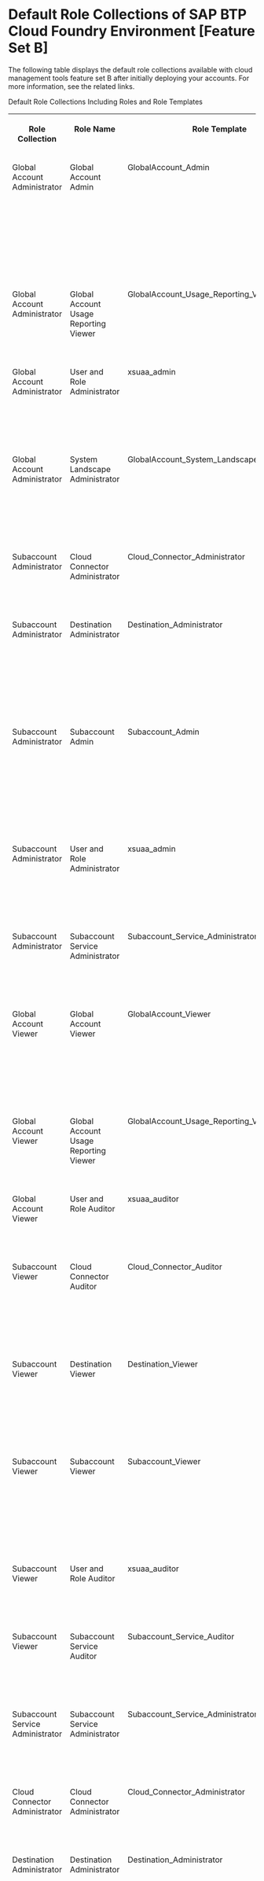 <!-- loioa6a00728e8c54efea8f7e60f6270b1d1 -->

# Default Role Collections of SAP BTP Cloud Foundry Environment \[Feature Set B\]

The following table displays the default role collections available with cloud management tools feature set B after initially deploying your accounts. For more information, see the related links.



<a name="loioa6a00728e8c54efea8f7e60f6270b1d1__table_fkw_vwg_5kb"/>Default Role Collections Including Roles and Role Templates


<table>
<tr>
<th valign="top">

Role Collection



</th>
<th valign="top">

Role Name



</th>
<th valign="top">

Role Template



</th>
<th valign="top">

App ID



</th>
<th valign="top">

Role Description



</th>
</tr>
<tr>
<td valign="top">

Global Account Administrator



</td>
<td valign="top">

Global Account Admin



</td>
<td valign="top">

GlobalAccount\_Admin



</td>
<td valign="top">

cis-central!*<suffix\>*



</td>
<td valign="top">

Includes read-write authorizations for updating the global account, setting entitlements, and creating, updating, and deleting subaccounts.



</td>
</tr>
<tr>
<td valign="top">

Global Account Administrator



</td>
<td valign="top">

 Global Account Usage Reporting Viewer 



</td>
<td valign="top">

 GlobalAccount\_Usage\_Reporting\_Viewer 



</td>
<td valign="top">

 uas!*<suffix\>*  



</td>
<td valign="top">

 Includes read-only authorizations for viewing global account usage information. 



</td>
</tr>
<tr>
<td valign="top">

Global Account Administrator



</td>
<td valign="top">

 User and Role Administrator 



</td>
<td valign="top">

 xsuaa\_admin 



</td>
<td valign="top">

 xsuaa!*<suffix\>* 



</td>
<td valign="top">

 Includes read-write authorizations for trusted identity providers, role collections, roles and users. 



</td>
</tr>
<tr>
<td valign="top">

Global Account Administrator



</td>
<td valign="top">

 System Landscape Administrator 



</td>
<td valign="top">

 GlobalAccount\_System\_Landscape\_Administrator 



</td>
<td valign="top">

 cmp!*<suffix\>*  



</td>
<td valign="top">

 Includes read-write authorizations for registering SAP systems and assigning SAP systems to formations. 



</td>
</tr>
<tr>
<td valign="top">

Subaccount Administrator



</td>
<td valign="top">

 Cloud Connector Administrator 



</td>
<td valign="top">

 Cloud\_Connector\_Administrator 



</td>
<td valign="top">

 connectivity!*<suffix\>* 



</td>
<td valign="top">

 Operate the data transmission tunnels used by the Cloud connector. 



</td>
</tr>
<tr>
<td valign="top">

Subaccount Administrator



</td>
<td valign="top">

 Destination Administrator 



</td>
<td valign="top">

 Destination\_Administrator 



</td>
<td valign="top">

 destination-xsappname!*<suffix\>* 



</td>
<td valign="top">

 Manage destination configurations, certificates and subaccount trust via the Destination editor in the SAP BTP cockpit. 



</td>
</tr>
<tr>
<td valign="top">

Subaccount Administrator



</td>
<td valign="top">

 Subaccount Admin 



</td>
<td valign="top">

 Subaccount\_Admin 



</td>
<td valign="top">

 cis-local!*<suffix\>* 



</td>
<td valign="top">

 Includes read-write authorizations for viewing subaccount entitlements and for creating and deleting environment instances. 



</td>
</tr>
<tr>
<td valign="top">

Subaccount Administrator



</td>
<td valign="top">

 User and Role Administrator 



</td>
<td valign="top">

 xsuaa\_admin 



</td>
<td valign="top">

 xsuaa!*<suffix\>* 



</td>
<td valign="top">

 Includes read-write authorizations for trusted identity providers, role collections, roles and users. 



</td>
</tr>
<tr>
<td valign="top">

Subaccount Administrator



</td>
<td valign="top">

 Subaccount Service Administrator 



</td>
<td valign="top">

 Subaccount\_Service\_Administrator 



</td>
<td valign="top">

 service-manager!*<suffix\>* 



</td>
<td valign="top">

 Administrative access to service brokers and environments on a subaccount level. 



</td>
</tr>
<tr>
<td valign="top">

Global Account Viewer



</td>
<td valign="top">

 Global Account Viewer 



</td>
<td valign="top">

 GlobalAccount\_Viewer 



</td>
<td valign="top">

 cis-central!*<suffix\>* 



</td>
<td valign="top">

 Includes read authorizations for viewing subaccount entitlements and for creating and deleting environment instances. 



</td>
</tr>
<tr>
<td valign="top">

Global Account Viewer



</td>
<td valign="top">

 Global Account Usage Reporting Viewer 



</td>
<td valign="top">

GlobalAccount\_Usage\_Reporting\_Viewer 



</td>
<td valign="top">

 uas!*<suffix\>*  



</td>
<td valign="top">

 Includes read-only authorizations for viewing global account usage information. 



</td>
</tr>
<tr>
<td valign="top">

Global Account Viewer



</td>
<td valign="top">

 User and Role Auditor 



</td>
<td valign="top">

 xsuaa\_auditor 



</td>
<td valign="top">

 xsuaa!*<suffix\>* 



</td>
<td valign="top">

 Includes read authorizations for trusted identity providers and users 



</td>
</tr>
<tr>
<td valign="top">

Subaccount Viewer



</td>
<td valign="top">

 Cloud Connector Auditor 



</td>
<td valign="top">

 Cloud\_Connector\_Auditor 



</td>
<td valign="top">

 connectivity!*<suffix\>* 



</td>
<td valign="top">

 View the data transmission tunnels used by the Cloud connector to communicate with back-end systems. 



</td>
</tr>
<tr>
<td valign="top">

Subaccount Viewer



</td>
<td valign="top">

 Destination Viewer 



</td>
<td valign="top">

 Destination\_Viewer 



</td>
<td valign="top">

 destination-xsappname!*<suffix\>* 



</td>
<td valign="top">

 View destination configurations, certificates and subaccount trust via the Destination editor in the SAP BTP cockpit. 



</td>
</tr>
<tr>
<td valign="top">

Subaccount Viewer



</td>
<td valign="top">

 Subaccount Viewer 



</td>
<td valign="top">

 Subaccount\_Viewer 



</td>
<td valign="top">

 cis-local!*<suffix\>* 



</td>
<td valign="top">

 Includes read authorizations for viewing subaccount entitlements and for creating and deleting environment instances. 



</td>
</tr>
<tr>
<td valign="top">

Subaccount Viewer



</td>
<td valign="top">

 User and Role Auditor 



</td>
<td valign="top">

xsuaa\_auditor 



</td>
<td valign="top">

 xsuaa!*<suffix\>* 



</td>
<td valign="top">

 Includes read authorizations for trusted identity providers and users 



</td>
</tr>
<tr>
<td valign="top">

Subaccount Viewer



</td>
<td valign="top">

Subaccount Service Auditor



</td>
<td valign="top">

Subaccount\_Service\_Auditor



</td>
<td valign="top">

service-manager!*<suffix\>*



</td>
<td valign="top">

Read-only access to service brokers and environments on a subaccount level



</td>
</tr>
<tr>
<td valign="top">

Subaccount Service Administrator



</td>
<td valign="top">

 Subaccount Service Administrator 



</td>
<td valign="top">

 Subaccount\_Service\_Administrator 



</td>
<td valign="top">

 service-manager!*<suffix\>* 



</td>
<td valign="top">

 Administrative access to service brokers and environments on a subaccount level. 



</td>
</tr>
<tr>
<td valign="top">

Cloud Connector Administrator



</td>
<td valign="top">

 Cloud Connector Administrator 



</td>
<td valign="top">

 Cloud\_Connector\_Administrator 



</td>
<td valign="top">

 connectivity!*<suffix\>* 



</td>
<td valign="top">

 Operate the data transmission tunnels used by the Cloud connector. 



</td>
</tr>
<tr>
<td valign="top">

Destination Administrator



</td>
<td valign="top">

 Destination Administrator 



</td>
<td valign="top">

 Destination\_Administrator 



</td>
<td valign="top">

 destination-xsappname!*<suffix\>* 



</td>
<td valign="top">

 Manage destination configurations, certificates and subaccount trust via the Destination editor in the SAP BTP cockpit. 



</td>
</tr>
<tr>
<td valign="top">

Connectivity and Destination Administrator



</td>
<td valign="top">

 Cloud Connector Administrator 



</td>
<td valign="top">

 Cloud\_Connector\_Administrator 



</td>
<td valign="top">

 connectivity!*<suffix\>* 



</td>
<td valign="top">

 Operate the data transmission tunnels used by the Cloud connector. 



</td>
</tr>
<tr>
<td valign="top">

Connectivity and Destination Administrator



</td>
<td valign="top">

 Destination Administrator 



</td>
<td valign="top">

 Destination\_Administrator 



</td>
<td valign="top">

 destination-xsappname!*<suffix\>* 



</td>
<td valign="top">

 Manage destination configurations, certificates and subaccount trust via the Destination editor in the SAP BTP cockpit. 



</td>
</tr>
<tr>
<td valign="top">

Directory Administrator



</td>
<td valign="top">

 Directory Admin 



</td>
<td valign="top">

 Directory\_Admin 



</td>
<td valign="top">

 cis-central!*<suffix\>* 



</td>
<td valign="top">

 Role for directory members with read-write authorizations for core commercialization operations, such as updating directories, setting entitlements, and creating, updating, and deleting subaccounts. 



</td>
</tr>
<tr>
<td valign="top">

Directory Administrator



</td>
<td valign="top">

 User and Role Administrator 



</td>
<td valign="top">

 xsuaa\_admin 



</td>
<td valign="top">

 xsuaa!*<suffix\>* 



</td>
<td valign="top">

 Includes read-write authorizations for trusted identity providers, role collections, roles and users. 



</td>
</tr>
<tr>
<td valign="top">

Directory Administrator



</td>
<td valign="top">

 Directory Usage Reporting Viewer 



</td>
<td valign="top">

 Directory\_Usage\_Reporting\_Viewer 



</td>
<td valign="top">

 uas!*<suffix\>*  



</td>
<td valign="top">

 Role for directory members with read-only authorizations for core commercialization operations, such as viewing directory usage information. 



</td>
</tr>
<tr>
<td valign="top">

Directory Viewer



</td>
<td valign="top">

 Directory Viewer 



</td>
<td valign="top">

Directory\_Viewer



</td>
<td valign="top">

cis-central!*<suffix\>*



</td>
<td valign="top">

Role for directory members with read-only authorizations for core commercialization operations, such as viewing directories, subaccounts, entitlements, and regions.



</td>
</tr>
<tr>
<td valign="top">

Directory Viewer



</td>
<td valign="top">

 User and Role Auditor 



</td>
<td valign="top">

 xsuaa\_auditor 



</td>
<td valign="top">

 xsuaa!*<suffix\>* 



</td>
<td valign="top">

 Includes read authorizations for trusted identity providers and users 



</td>
</tr>
<tr>
<td valign="top">

Directory Viewer



</td>
<td valign="top">

 Directory Usage Reporting Viewer 



</td>
<td valign="top">

 Directory\_Usage\_Reporting\_Viewer 



</td>
<td valign="top">

 uas!*<suffix\>*  



</td>
<td valign="top">

 Role for directory members with read-only authorizations for core commercialization operations, such as viewing directory usage information. 



</td>
</tr>
</table>

**Related Information**  


[Cloud Management Tools — Feature Set Overview](../10-concepts/Cloud_Management_Tools_—_Feature_Set_Overview_caf4e4e.md "Cloud management tools represent the group of technologies designed for managing SAP BTP.")

